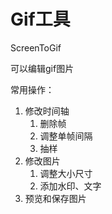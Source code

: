 # Gif工具

ScreenToGif

可以编辑gif图片

常用操作：

1. 修改时间轴
   1. 删除帧
   2. 调整单帧间隔
   3. 抽样
2. 修改图片
   1. 调整大小尺寸
   2. 添加水印、文字
3. 预览和保存图片



